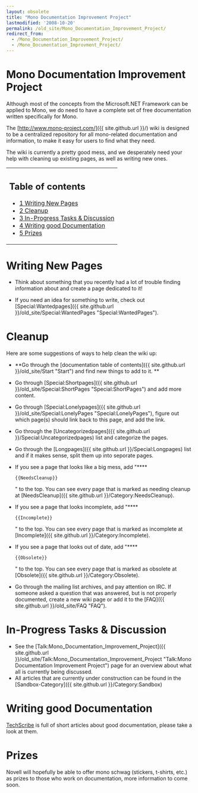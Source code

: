 ```yaml
---
layout: obsolete
title: "Mono Documentation Improvement Project"
lastmodified: '2008-10-20'
permalink: /old_site/Mono_Documentation_Improvement_Project/
redirect_from:
  - /Mono_Documentation_Improvement_Project/
  - /Mono_Documentation_Improvment_Project/
---
```


Mono Documentation Improvement Project
======================================

 Although most of the concepts from the Microsoft.NET Framework can be applied to Mono, we do need to have a complete set of free documentation written specifically for Mono.

The [http://www.mono-project.com/]({{ site.github.url }}/) wiki is designed to be a centralized repository for all mono-related documentation and information, to make it easy for users to find what they need.

The wiki is currently a pretty good mess, and we desperately need your help with cleaning up existing pages, as well as writing new ones.

<table>
<col width="100%" />
<tbody>
<tr class="odd">
<td align="left"><h2>Table of contents</h2>
<ul>
<li><a href="#writing-new-pages">1 Writing New Pages</a></li>
<li><a href="#cleanup">2 Cleanup</a></li>
<li><a href="#in-progress-tasks--discussion">3 In-Progress Tasks &amp; Discussion</a></li>
<li><a href="#writing-good-documentation">4 Writing good Documentation</a></li>
<li><a href="#prizes">5 Prizes</a></li>
</ul></td>
</tr>
</tbody>
</table>

Writing New Pages
=================

-   Think about something that you recently had a lot of trouble finding information about and create a page dedicated to it!

-   If you need an idea for something to write, check out [Special:Wantedpages]({{ site.github.url }}/old_site/Special:WantedPages "Special:WantedPages").

Cleanup
=======

Here are some suggestions of ways to help clean the wiki up:

-   **Go through the [documentation table of contents]({{ site.github.url }}/old_site/Start "Start") and find new things to add to it.
    **
-   Go through [Special:Shortpages]({{ site.github.url }}/old_site/Special:ShortPages "Special:ShortPages") and add more content.
-   Go through [Special:Lonelypages]({{ site.github.url }}/old_site/Special:LonelyPages "Special:LonelyPages"), figure out which page(s) should link back to this page, and add the link.
-   Go through the [Uncategorizedpages]({{ site.github.url }}/Special:Uncategorizedpages) list and categorize the pages.
-   Go through the [Longpages]({{ site.github.url }}/Special:Longpages) list and if it makes sense, split them up into seporate pages.
-   If you see a page that looks like a big mess, add "****

    ``` nowiki
    {{NeedsCleanup}}
    ```

    " to the top.
    You can see every page that is marked as needing cleanup at [NeedsCleanup]({{ site.github.url }}/Category:NeedsCleanup).

-   If you see a page that looks incomplete, add "****

    ``` nowiki
    {{Incomplete}}
    ```

    " to the top.
    You can see every page that is marked as incomplete at [Incomplete]({{ site.github.url }}/Category:Incomplete).

-   If you see a page that looks out of date, add "****

    ``` nowiki
    {{Obsolete}}
    ```

    " to the top.
    You can see every page that is marked as obsolete at [Obsolete]({{ site.github.url }}/Category:Obsolete).

-   Go through the mailing list archives, and pay attention on IRC. If someone asked a question that was answered, but is not properly documented, create a new wiki page or add it to the [FAQ]({{ site.github.url }}/old_site/FAQ "FAQ").

In-Progress Tasks & Discussion
==============================

-   See the [Talk:Mono\_Documentation\_Improvement\_Project]({{ site.github.url }}/old_site/Talk:Mono_Documentation_Improvement_Project "Talk:Mono Documentation Improvement Project") page for an overview about what all is currently being discussed.
-   All articles that are currently under construction can be found in the [Sandbox-Category]({{ site.github.url }}/Category:Sandbox)

Writing good Documentation
==========================

[TechScribe](http://www.techscribe.co.uk/techw/articles.htm) is full of short articles about good documentation, please take a look at them.

Prizes
======

Novell will hopefully be able to offer mono schwag (stickers, t-shirts, etc.) as prizes to those who work on documentation, more information to come soon.

